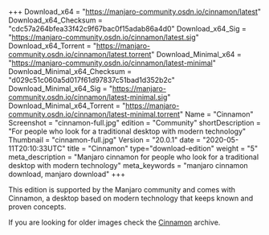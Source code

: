 +++
Download_x64 = "https://manjaro-community.osdn.io/cinnamon/latest"
Download_x64_Checksum = "cdc57a264bfea33f42c9f67bac0f15adab86a4d0"
Download_x64_Sig = "https://manjaro-community.osdn.io/cinnamon/latest.sig"
Download_x64_Torrent = "https://manjaro-community.osdn.io/cinnamon/latest.torrent"
Download_Minimal_x64 = "https://manjaro-community.osdn.io/cinnamon/latest-minimal"
Download_Minimal_x64_Checksum = "d029c51c060a5d017f61d97837c51bad1d352b2c"
Download_Minimal_x64_Sig = "https://manjaro-community.osdn.io/cinnamon/latest-minimal.sig"
Download_Minimal_x64_Torrent = "https://manjaro-community.osdn.io/cinnamon/latest-minimal.torrent"
Name = "Cinnamon"
Screenshot = "cinnamon-full.jpg"
edition = "Community"
shortDescription = "For people who look for a traditional desktop with modern technology"
Thumbnail = "cinnamon-full.jpg"
Version = "20.0.1"
date = "2020-05-11T20:10:33UTC"
title = "Cinnamon"
type="download-edition"
weight = "5"
meta_description = "Manjaro cinnamon for people who look for a traditional desktop with modern technology"
meta_keywords = "manjaro cinnamon download, manjaro download"
+++

This edition is supported by the Manjaro community and comes with Cinnamon, a desktop based on modern technology that keeps known and proven concepts.

If you are looking for older images check the [Cinnamon](https://osdn.net/projects/manjaro-archive/storage/cinnamon/) archive.

